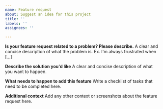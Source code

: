 ```yaml
---
name: Feature request
about: Suggest an idea for this project
title: ''
labels: ''
assignees: ''

---
```


**Is your feature request related to a problem? Please describe.**
A clear and concise description of what the problem is. Ex. I'm always frustrated when [...]

**Describe the solution you'd like**
A clear and concise description of what you want to happen.

**What needs to happen to add this feature**
Write a checklist of tasks that need to be completed here.

**Additional context**
Add any other context or screenshots about the feature request here.
